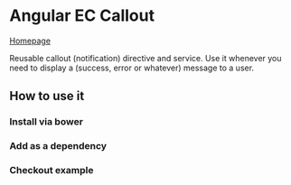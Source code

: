 # Angular EC Callout
[Homepage](http://emilcieslar.github.io/angular-ec-callout/example/)

Reusable callout (notification) directive and service. Use it whenever you need to display a (success, error or whatever) message to a user.

## How to use it

### Install via bower

### Add as a dependency

### Checkout example

